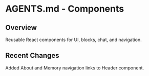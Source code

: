 # AGENTS.md - Components

## Overview
Reusable React components for UI, blocks, chat, and navigation.

## Recent Changes
Added About and Memory navigation links to Header component.